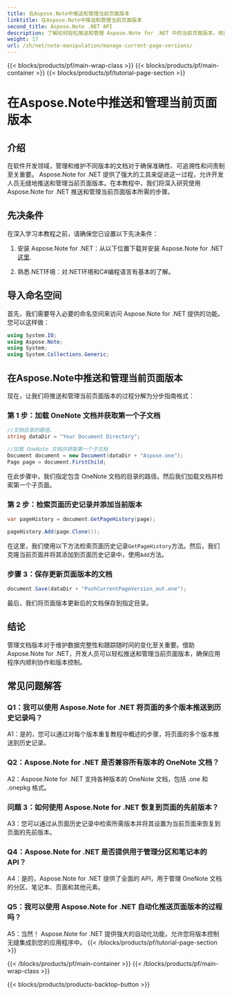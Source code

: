 ```yaml
---
title: 在Aspose.Note中推送和管理当前页面版本
linktitle: 在Aspose.Note中推送和管理当前页面版本
second_title: Aspose.Note .NET API
description: 了解如何轻松推送和管理 Aspose.Note for .NET 中的当前页面版本。改进文档版本控制和协作。
weight: 17
url: /zh/net/note-manipulation/manage-current-page-versions/
---
```


{{< blocks/products/pf/main-wrap-class >}}
{{< blocks/products/pf/main-container >}}
{{< blocks/products/pf/tutorial-page-section >}}

# 在Aspose.Note中推送和管理当前页面版本

## 介绍

在软件开发领域，管理和维护不同版本的文档对于确保准确性、可追溯性和问责制至关重要。 Aspose.Note for .NET 提供了强大的工具来促进这一过程，允许开发人员无缝地推送和管理当前页面版本。在本教程中，我们将深入研究使用 Aspose.Note for .NET 推送和管理当前页面版本所需的步骤。

## 先决条件

在深入学习本教程之前，请确保您已设置以下先决条件：

1. 安装 Aspose.Note for .NET：从以下位置下载并安装 Aspose.Note for .NET[这里](https://releases.aspose.com/note/net/).

2. 熟悉.NET环境：对.NET环境和C#编程语言有基本的了解。

## 导入命名空间

首先，我们需要导入必要的命名空间来访问 Aspose.Note for .NET 提供的功能。您可以这样做：

```csharp
using System.IO;
using Aspose.Note;
using System;
using System.Collections.Generic;
```

## 在Aspose.Note中推送和管理当前页面版本

现在，让我们将推送和管理当前页面版本的过程分解为分步指南格式：

### 第 1 步：加载 OneNote 文档并获取第一个子文档

```csharp
//文档目录的路径。
string dataDir = "Your Document Directory";

//加载 OneNote 文档并获取第一个子文档
Document document = new Document(dataDir + "Aspose.one");
Page page = document.FirstChild;
```

在此步骤中，我们指定包含 OneNote 文档的目录的路径。然后我们加载文档并检索第一个子页面。

### 第 2 步：检索页面历史记录并添加当前版本

```csharp
var pageHistory = document.GetPageHistory(page);

pageHistory.Add(page.Clone());
```

在这里，我们使用以下方法检索页面历史记录`GetPageHistory`方法。然后，我们克隆当前页面并将其添加到页面历史记录中，使用`Add`方法。

### 步骤 3：保存更新页面版本的文档

```csharp
document.Save(dataDir + "PushCurrentPageVersion_out.one");
```

最后，我们将页面版本更新后的文档保存到指定目录。

## 结论

管理文档版本对于维护数据完整性和跟踪随时间的变化至关重要。借助 Aspose.Note for .NET，开发人员可以轻松推送和管理当前页面版本，确保应用程序内顺利协作和版本控制。

## 常见问题解答

### Q1：我可以使用 Aspose.Note for .NET 将页面的多个版本推送到历史记录吗？

A1：是的，您可以通过对每个版本重复教程中概述的步骤，将页面的多个版本推送到历史记录。

### Q2：Aspose.Note for .NET 是否兼容所有版本的 OneNote 文档？

A2：Aspose.Note for .NET 支持各种版本的 OneNote 文档，包括 .one 和 .onepkg 格式。

### 问题 3：如何使用 Aspose.Note for .NET 恢复到页面的先前版本？

A3：您可以通过从页面历史记录中检索所需版本并将其设置为当前页面来恢复到页面的先前版本。

### Q4：Aspose.Note for .NET 是否提供用于管理分区和笔记本的 API？

A4：是的，Aspose.Note for .NET 提供了全面的 API，用于管理 OneNote 文档的分区、笔记本、页面和其他元素。

### Q5：我可以使用 Aspose.Note for .NET 自动化推送页面版本的过程吗？

A5：当然！ Aspose.Note for .NET 提供强大的自动化功能，允许您将版本控制无缝集成到您的应用程序中。
{{< /blocks/products/pf/tutorial-page-section >}}

{{< /blocks/products/pf/main-container >}}
{{< /blocks/products/pf/main-wrap-class >}}

{{< blocks/products/products-backtop-button >}}
